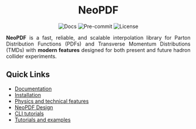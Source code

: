 <h1 align="center">NeoPDF</h1>
<p align="center">
  <img alt="Docs" src="https://assets.readthedocs.org/static/projects/badges/passing-flat.svg">
  <img alt="Pre-commit" src="https://img.shields.io/badge/pre--commit-enabled-brightgreen?logo=pre-commit">
  <img alt="License" src="https://img.shields.io/github/license/Radonirinaunimi/neopdf">
</p>

<p align="justify">
  <b>NeoPDF</b> is a fast, reliable, and scalable interpolation library for Parton Distribution
  Functions (PDFs) and Transverse Momentum Distributions (TMDs) with <b>modern features</b>
  designed for both present and future hadron collider experiments.
</p>

## Quick Links

- [Documentation](https://radonirinaunimi.github.io/neopdf/)
- [Installation](https://radonirinaunimi.github.io/neopdf/installation/)
- [Physics and technical features](https://radonirinaunimi.github.io/neopdf/design-and-features/)
- [NeoPDF Design](https://radonirinaunimi.github.io/neopdf/design/)
- [CLI tutorials](https://radonirinaunimi.github.io/neopdf/cli-tutorials/)
- [Tutorials and examples](https://radonirinaunimi.github.io/neopdf/examples/python/)
